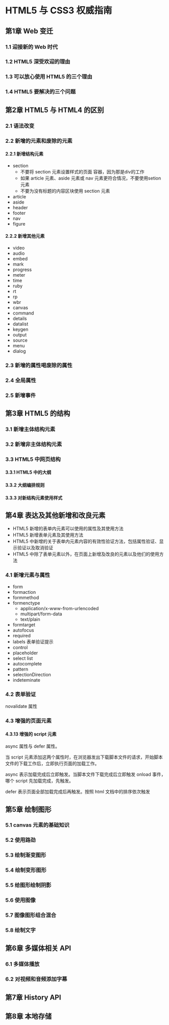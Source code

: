 # HTML5 与 CSS3 权威指南

## 第1章 Web 变迁

### 1.1 迎接新的 Web 时代

### 1.2 HTML5 深受欢迎的理由

### 1.3 可以放心使用 HTML5 的三个理由

### 1.4 HTML5 要解决的三个问题

## 第2章 HTML5 与 HTML4 的区别

### 2.1 语法改变

### 2.2 新增的元素和废除的元素

#### 2.2.1 新增结构元素

+ section
  + 不要将 section 元素设置样式的页面 容器，因为那是div的工作
  + 如果 article 元素、aside 元素或 nav 元素更符合情况，不要使用setion 元素
  + 不要为没有标题的内容区块使用 section 元素
+ article
+ aside
+ header
+ footer
+ nav
+ figure

#### 2.2.2 新增其他元素

+ video
+ audio
+ embed
+ mark
+ progress
+ meter
+ time
+ ruby
+ rt
+ rp
+ wbr
+ canvas
+ command
+ details
+ datalist
+ keygen
+ output
+ source
+ menu
+ dialog

### 2.3 新增的属性喝废除的属性

### 2.4 全局属性

### 2.5 新增事件

## 第3章 HTML5 的结构

### 3.1 新增主体结构元素

### 3.2 新增非主体结构元素

### 3.3 HTML5 中网页结构

#### 3.3.1 HTML5 中的大纲

#### 3.3.2 大纲编排规则

#### 3.3.3 对新结构元素使用样式

## 第4章 表达及其他新增和改良元素

+ HTML5 新增的表单内元素可以使用的属性及其使用方法
+ HTML5 新增表单元素及其使用方法
+ HTML5 中新增的关于表单内元素内容的有效性验证方法，包括属性验证、显示验证以及取消验证
+ HTML5 中除了表单元素以外，在页面上新增及改良的元素以及他们的使用方法

### 4.1 新增元素与属性

+ form
+ formaction
+ formmethod
+ formenctype
  + application/x-www-from-urlencoded
  + multipart/form-data
  + text/plain
+ formtarget
+ autofocus
+ required
+ labels 表单验证提示
+ control
+ placeholder
+ select list
+ autocomplete
+ pattern
+ selectionDirection
+ indeteminate

### 4.2 表单验证

novalidate 属性

### 4.3 增强的页面元素

#### 4.3.13 增强的 script 元素

async 属性与 defer 属性。

当 script 元素添加这两个属性时，在浏览器发出下载脚本文件的请求，开始脚本文件的下载工作后，立即执行页面的加载工作。

async 表示加载完成后立即触发。当脚本文件下载完成后立即触发 onload 事件，哪个 script 先加载完成，先触发。

defer 表示页面全部加载完成后再触发。按照 html 文档中的排序依次触发

## 第5章 绘制图形

### 5.1 canvas 元素的基础知识

### 5.2 使用路劲

### 5.3 绘制渐变图形

### 5.4 绘制变形图形

### 5.5 给图形绘制阴影

### 5.6 使用图像

### 5.7 图像图形组合混合

### 5.8 绘制文字

## 第6章 多媒体相关 API

### 6.1 多媒体播放

### 6.2 对视频和音频添加字幕

## 第7章 History API

## 第8章 本地存储
